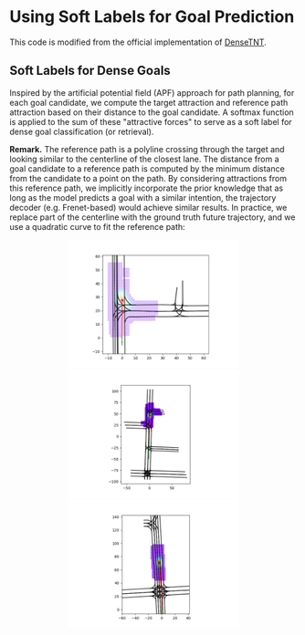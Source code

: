 # Using Soft Labels for Goal Prediction

This code is modified from the official implementation of [DenseTNT](https://github.com/Tsinghua-MARS-Lab/DenseTNT).

## Soft Labels for Dense Goals

Inspired by the artificial potential field (APF) approach for path planning, for each goal candidate, we compute the target attraction and reference path attraction based on their distance to the goal candidate. A softmax function is applied to the sum of these "attractive forces" to serve as a soft label for dense goal classification (or retrieval).

**Remark.** The reference path is a polyline crossing through the target and looking similar to the centerline of the closest lane. The distance from a goal candidate to a reference path is computed by the minimum distance from the candidate to a point on the path. By considering attractions from this reference path, we implicitly incorporate the prior knowledge that as long as the model predicts a goal with a similar intention, the trajectory decoder (e.g. Frenet-based) would achieve similar results. In practice, we replace part of the centerline with the ground truth future trajectory, and we use a quadratic curve to fit the reference path:
<p align="center">
  <img src="./figures/dense_goal_heatmap_example-1.png" alt="dense_goal_example-1.png" width="300"/>
  <img src="./figures/dense_goal_heatmap_example-2.png" alt="dense_goal_example-1.png" width="300"/>
  <img src="./figures/dense_goal_heatmap_example-3.png" alt="dense_goal_example-1.png" width="300"/>
</p>
